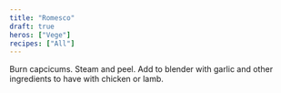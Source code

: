 ```yaml
---
title: "Romesco"
draft: true
heros: ["Vege"]
recipes: ["All"]
---
```


Burn capcicums. Steam and peel. Add to blender with garlic and other ingredients to have with chicken or lamb.